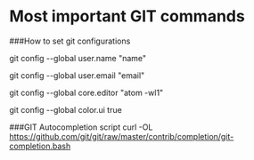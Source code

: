 # Most important GIT commands

###How to set git configurations
<p>git config --global user.name "name"</p>
<p>git config --global user.email "email"</p>
<p>git config --global core.editor "atom -wl1"</p>
<p>git config --global color.ui true</p>

###GIT Autocompletion script
    curl -OL https://github.com/git/git/raw/master/contrib/completion/git-completion.bash



